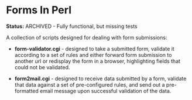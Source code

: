 Forms In Perl
=============

**Status:** ARCHIVED - Fully functional, but missing tests

A collection of scripts designed for dealing with form submissions:

  - **form-validator.cgi** - designed to take a submitted form, validate it according to a set of rules and either forward form submission to another url or redisplay the form in a browser, highlighting fields that could not be validated.

  - **form2mail.cgi** - designed to receive data submitted by a form, validate that data against a set of pre-configured rules, and send out a pre-formatted email message upon successful validation of the data.
